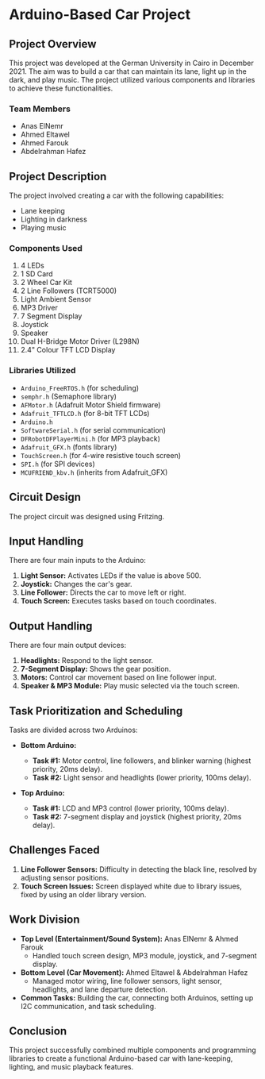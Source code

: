 # Arduino-Based Car Project

## Project Overview
This project was developed at the German University in Cairo in December 2021. The aim was to build a car that can maintain its lane, light up in the dark, and play music. The project utilized various components and libraries to achieve these functionalities.

### Team Members
- Anas ElNemr
- Ahmed Eltawel
- Ahmed Farouk
- Abdelrahman Hafez

## Project Description
The project involved creating a car with the following capabilities:
- Lane keeping
- Lighting in darkness
- Playing music

### Components Used
1. 4 LEDs
2. 1 SD Card
3. 2 Wheel Car Kit
4. 2 Line Followers (TCRT5000)
5. Light Ambient Sensor
6. MP3 Driver
7. 7 Segment Display
8. Joystick
9. Speaker
10. Dual H-Bridge Motor Driver (L298N)
11. 2.4" Colour TFT LCD Display

### Libraries Utilized
- `Arduino_FreeRTOS.h` (for scheduling)
- `semphr.h` (Semaphore library)
- `AFMotor.h` (Adafruit Motor Shield firmware)
- `Adafruit_TFTLCD.h` (for 8-bit TFT LCDs)
- `Arduino.h`
- `SoftwareSerial.h` (for serial communication)
- `DFRobotDFPlayerMini.h` (for MP3 playback)
- `Adafruit_GFX.h` (fonts library)
- `TouchScreen.h` (for 4-wire resistive touch screen)
- `SPI.h` (for SPI devices)
- `MCUFRIEND_kbv.h` (inherits from Adafruit_GFX)

## Circuit Design
The project circuit was designed using Fritzing.

## Input Handling
There are four main inputs to the Arduino:
1. **Light Sensor:** Activates LEDs if the value is above 500.
2. **Joystick:** Changes the car's gear.
3. **Line Follower:** Directs the car to move left or right.
4. **Touch Screen:** Executes tasks based on touch coordinates.

## Output Handling
There are four main output devices:
1. **Headlights:** Respond to the light sensor.
2. **7-Segment Display:** Shows the gear position.
3. **Motors:** Control car movement based on line follower input.
4. **Speaker & MP3 Module:** Play music selected via the touch screen.

## Task Prioritization and Scheduling
Tasks are divided across two Arduinos:

- **Bottom Arduino:**
  - **Task #1:** Motor control, line followers, and blinker warning (highest priority, 20ms delay).
  - **Task #2:** Light sensor and headlights (lower priority, 100ms delay).

- **Top Arduino:**
  - **Task #1:** LCD and MP3 control (lower priority, 100ms delay).
  - **Task #2:** 7-segment display and joystick (highest priority, 20ms delay).

## Challenges Faced
1. **Line Follower Sensors:** Difficulty in detecting the black line, resolved by adjusting sensor positions.
2. **Touch Screen Issues:** Screen displayed white due to library issues, fixed by using an older library version.

## Work Division
- **Top Level (Entertainment/Sound System):** Anas ElNemr & Ahmed Farouk
  - Handled touch screen design, MP3 module, joystick, and 7-segment display.
- **Bottom Level (Car Movement):** Ahmed Eltawel & Abdelrahman Hafez
  - Managed motor wiring, line follower sensors, light sensor, headlights, and lane departure detection.
- **Common Tasks:** Building the car, connecting both Arduinos, setting up I2C communication, and task scheduling.

## Conclusion
This project successfully combined multiple components and programming libraries to create a functional Arduino-based car with lane-keeping, lighting, and music playback features.

